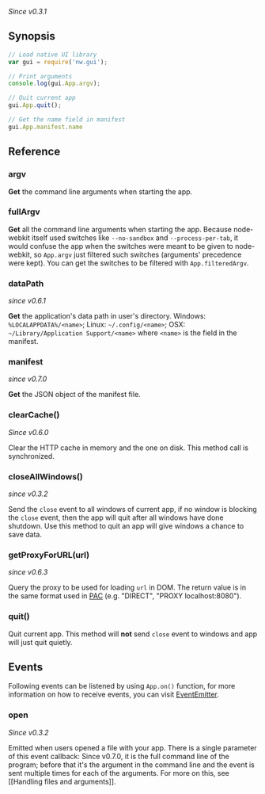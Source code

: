 _Since v0.3.1_

## Synopsis

```javascript
// Load native UI library
var gui = require('nw.gui');

// Print arguments
console.log(gui.App.argv);

// Quit current app
gui.App.quit();

// Get the name field in manifest
gui.App.manifest.name
```

## Reference

### argv

**Get** the command line arguments when starting the app.

### fullArgv

**Get** all the command line arguments when starting the app. Because node-webkit itself used switches like `--no-sandbox` and `--process-per-tab`, it would confuse the app when the switches were meant to be given to node-webkit, so `App.argv` just filtered such switches (arguments' precedence were kept). You can get the switches to be filtered with `App.filteredArgv`.

### dataPath

_since v0.6.1_

**Get** the application's data path in user's directory. Windows: `%LOCALAPPDATA%/<name>`; Linux: `~/.config/<name>`; OSX: `~/Library/Application Support/<name>` where `<name>` is the field in the manifest.

### manifest

_since v0.7.0_

**Get** the JSON object of the manifest file.

### clearCache()

_Since v0.6.0_

Clear the HTTP cache in memory and the one on disk. This method call is synchronized.

### closeAllWindows()

_since v0.3.2_

Send the `close` event to all windows of current app, if no window is blocking the `close` event, then the app will quit after all windows have done shutdown. Use this method to quit an app will give windows a chance to save data.

### getProxyForURL(url)

_since v0.6.3_

Query the proxy to be used for loading `url` in DOM. The return value is in the same format used in [PAC](http://en.wikipedia.org/wiki/Proxy_auto-config) (e.g. "DIRECT", "PROXY localhost:8080").

### quit()

Quit current app. This method will **not** send `close` event to windows and app will just quit quietly.

## Events

Following events can be listened by using `App.on()` function, for more information on how to receive events, you can visit [EventEmitter](http://nodejs.org/api/events.html#events_class_events_eventemitter).

### open

_Since v0.3.2_

Emitted when users opened a file with your app. There is a single parameter of this event callback: Since v0.7.0, it is the full command line of the program; before that it's the argument in the command line and the event is sent multiple times for each of the arguments. For more on this, see [[Handling files and arguments]].